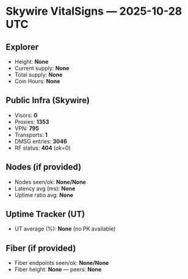 # Skywire VitalSigns — 2025-10-28 UTC

## Explorer
- Height: **None**
- Current supply: **None**
- Total supply: **None**
- Coin Hours: **None**

## Public Infra (Skywire)
- Visors: **0**
- Proxies: **1353**
- VPN: **795**
- Transports: **1**
- DMSG entries: **3046**
- RF status: **404** (ok=0)

## Nodes (if provided)
- Nodes seen/ok: **None/None**
- Latency avg (ms): **None**
- Uptime ratio avg: **None**

## Uptime Tracker (UT)
- UT average (%): **None** (no PK available)

## Fiber (if provided)
- Fiber endpoints seen/ok: **None/None**
- Fiber height: **None** — peers: **None**
